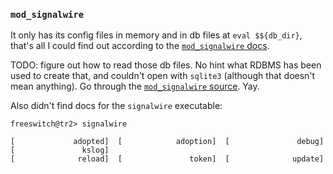 ### `mod_signalwire`

It only has its config files in memory and in db files at `eval $${db_dir}`, that's all I could find out according to the [`mod_signalwire` docs](https://freeswitch.org/confluence/display/FREESWITCH/mod_signalwire).

TODO: figure out how to read those db files. No hint what RDBMS has been used to create that, and couldn't open with `sqlite3` (although that doesn't mean anything). Go through the [`mod_signalwire` source](https://freeswitch.org/stash/projects/FS/repos/freeswitch/browse/src/mod/applications/mod_signalwire/mod_signalwire.c). Yay.

Also didn't find docs for the `signalwire` executable:
```text
freeswitch@tr2> signalwire

[             adopted]  [            adoption]  [               debug]  [               kslog]
[              reload]  [               token]  [              update]
```

